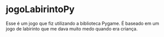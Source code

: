 # jogoLabirintoPy
Esse é um jogo que fiz utilizando a biblioteca Pygame. É baseado em um jogo de labirinto que me dava muito medo quando era criança.
